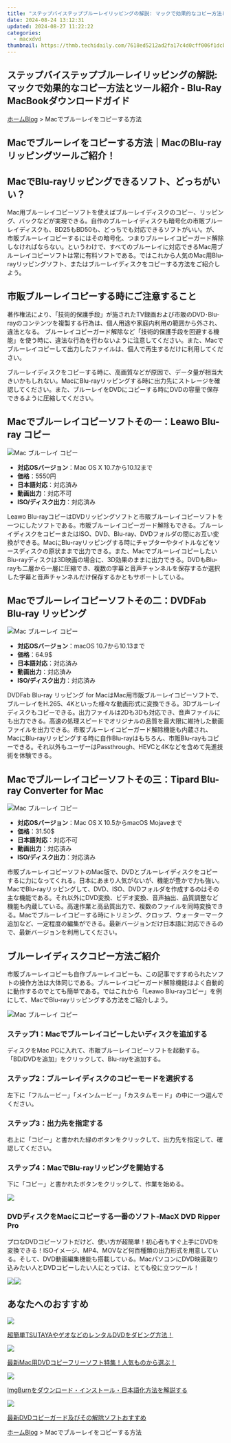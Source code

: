```yaml
---
title: "ステップバイステップブルーレイリッピングの解説: マックで効果的なコピー方法とツール紹介 - Blu-Ray MacBookダウンロードガイド"
date: 2024-08-24 13:12:31
updated: 2024-08-27 11:22:22
categories:
  - macxdvd
thumbnail: https://thmb.techidaily.com/7618ed5212ad2fa17c4d0cff006f1dcb4d7c52766a583e2029f0351c0b405229.jpg
---
```


## ステップバイステップブルーレイリッピングの解説: マックで効果的なコピー方法とツール紹介 - Blu-Ray MacBookダウンロードガイド

[ホーム](https://tools.techidaily.com/macxdvd/products/)[Blog](https://tools.techidaily.com/macxdvd/products/) \> Macでブルーレイをコピーする方法

## Macでブルーレイをコピーする方法｜MacのBlu-rayリッピングツールご紹介！

## MacでBlu-rayリッピングできるソフト、どっちがいい？

Mac用ブルーレイコピーソフトを使えばブルーレイディスクのコピー、リッピング、バックなどが実現できる。自作のブルーレイディスクも暗号化の市販ブルーレイディスクも、BD25もBD50も、どっちでも対応できるソフトがいい。が、市販ブルーレイコピーするにはその暗号化、つまりブルーレイコピーガード解除しなければならない。というわけで、すべてのブルーレイに対応できるMac用ブルーレイコピーソフトは常に有料ソフトである。ではこれから人気のMac用Blu-rayリッピングソフト、またはブルーレイディスクをコピーする方法をご紹介しよう。



## 市販ブルーレイコピーする時にご注意すること

著作権法により、「技術的保護手段」が施されたTV録画および市販のDVD･Blu-rayのコンテンツを複製する行為は、個人用途や家庭内利用の範囲から外され、違法となる。 ブルーレイコピーガード解除など「技術的保護手段を回避する機能」を使う時に、違法な行為を行わないように注意してください。また、Macでブルーレイコピーして出力したファイルは、個人で再生するだけに利用してください。

ブルーレイディスクをコピーする時に、高画質などが原因で、データ量が相当大きいかもしれない。MacにBlu-rayリッピングする時に出力先にストレージを確認してください。また、ブルーレイをDVDにコピーする時にDVDの容量で保存できるように圧縮してください。



## Macでブルーレイコピーソフトその一：Leawo Blu-ray コピー

![Mac ブルーレイ コピー](https://www.macxdvd.com/blog/img/bluray-zld-180402-01.jpg) 

* **対応OSバージョン**：Mac OS X 10.7から10.12まで
* **価格**：5550円
* **日本語対応**：対応済み
* **動画出力**：対応不可
* **ISO/ディスク出力**：対応済み

Leawo Blu-rayコピーはDVDリッピングソフトと市販ブルーレイコピーソフトを一つにしたソフトである。市販ブルーレイコピーガード解除もできる。ブルーレイディスクをコピーまたはISO、DVD、Blu-ray、DVDフォルダの間にお互い変換ができる。MacにBlu-rayリッピングする時にチャプターやタイトルなどをソースディスクの原状ままで出力できる。また、MacでブルーレイコピーしたいBlu-rayディスクは3D映画の場合に、3D効果のままに出力できる。DVDもBlu-rayも二層から一層に圧縮でき、複数の字幕と音声チャンネルを保存するか選択した字幕と音声チャンネルだけ保存するかともサポートしている。



## Macでブルーレイコピーソフトその二：DVDFab Blu-ray リッピング

![Mac ブルーレイ コピー](https://www.macxdvd.com/blog/img/bluray-zld-180402-02.jpg) 

* **対応OSバージョン**：macOS 10.7から10.13まで
* **価格**：64.9$
* **日本語対応**：対応済み
* **動画出力**：対応済み
* **ISO/ディスク出力**：対応済み

DVDFab Blu-ray リッピング for MacはMac用市販ブルーレイコピーソフトで、ブルーレイをH.265、4Kといった様々な動画形式に変換できる。3Dブルーレイディスクもコピーできる。出力ファイルは2Dも3Dも対応でき、音声ファイルにも出力できる。高速の処理スピードでオリジナルの品質を最大限に維持した動画ファイルを出力できる。市販ブルーレイコピーガード解除機能も内蔵され、MacにBlu-rayリッピングする時に自作Blu-rayはもちろん、市販Blu-rayもコピーできる。それ以外もユーザーはPassthrough、HEVCと4Kなどを含めて先進技術を体験できる。



## Macでブルーレイコピーソフトその三：Tipard Blu-ray Converter for Mac

![Mac ブルーレイ コピー](https://www.macxdvd.com/blog/img/bluray-zld-180402-03.jpg) 

* **対応OSバージョン**：Mac OS X 10.5からmacOS Mojaveまで
* **価格**：31.50$
* **日本語対応**：対応不可
* **動画出力**：対応済み
* **ISO/ディスク出力**：対応済み

市販ブルーレイコピーソフトのMac版で、DVDとブルーレイディスクをコピーするに力になってくれる。日本にあまり人気がないが、機能が豊かで力も強い。MacでBlu-rayリッピングして、DVD、ISO、DVDフォルダを作成するのはその主な機能である。それ以外にDVD変換、ビデオ変換、音声抽出、品質調整など機能も内蔵している。高速作業と高品質出力で、複数のファイルを同時変換できる。Macでブルーレイコピーする時にトリミング、クロップ、ウォーターマーク追加など、一定程度の編集ができる。最新バージョンだけ日本語に対応できるので、最新バージョンを利用してください。



## ブルーレイディスクコピー方法ご紹介

市販ブルーレイコピーも自作ブルーレイコピーも、この記事ですすめられたソフトの操作方法は大体同じである。ブルーレイコピーガード解除機能はよく自動的に動作するのでとても簡単である。ではこれから「Leawo Blu-rayコピー」を例にして、MacでBlu-rayリッピングする方法をご紹介しよう。

![Mac ブルーレイ コピー](https://www.macxdvd.com/blog/img/bluray-zld-180402-04.jpg) 

### ステップ1：Macでブルーレイコピーしたいディスクを追加する

ディスクをMac PCに入れて、市販ブルーレイコピーソフトを起動する。「BD/DVDを追加」をクリックして、Blu-rayを追加する。

### ステップ2：ブルーレイディスクのコピーモードを選択する

左下に「フルムービー」「メインムービー」「カスタムモード」の中に一つ選んでください。

### ステップ3：出力先を指定する

右上に「コピー」と書かれた緑のボタンをクリックして、出力先を指定して、確認してください。

### ステップ4：MacでBlu-rayリッピングを開始する

下に「コピー」と書かれたボタンをクリックして、作業を始める。



![](https://www.macxdvd.com/blog/../seoimage/dvd-ripperu.png) 

### DVDディスクをMacにコピーする一番のソフト-MacX DVD Ripper Pro

プロなDVDコピーソフトだけど、使い方が超簡単！初心者もすぐ上手にDVDを変換できる！ISOイメージ、MP4、MOVなど何百種類の出力形式を用意している。そして、DVD動画編集機能も搭載している。MacパソコンにDVD映画取り込みたい人とDVDコピーしたい人にとっては、とても役に立つツール！

[![](https://www.macxdvd.com/blog/new-fourteen/mac.png)](https://tools.techidaily.com/macxdvd/products/)[![](https://www.macxdvd.com/blog/new-fourteen/winx.png)](https://tools.techidaily.com/macxdvd/products/)



## あなたへのおすすめ

![](https://www.macxdvd.com/blog/img/drp-mj-20170508-01.jpg) 

[超簡単TSUTAYAやゲオなどのレンタルDVDをダビング方法！](https://tools.techidaily.com/macxdvd/products/)

![](https://www.macxdvd.com/blog/img/drp-mj-20170428-05.jpg) 

[最新Mac用DVDコピーフリーソフト特集！人気ものから選ぶ！](https://tools.techidaily.com/macxdvd/products/)

![](https://www.macxdvd.com/blog/img/imgburn-for-mac0420.jpg) 

[ImgBurnをダウンロード・インストール・日本語化方法を解説する](https://tools.techidaily.com/macxdvd/products/)

![](https://www.macxdvd.com/blog/img/copy-protection-remove-0608.jpg) 

[最新DVDコピーガード及びその解除ソフトおすすめ](https://tools.techidaily.com/macxdvd/products/) 



[ホーム](https://tools.techidaily.com/macxdvd/products/)[Blog](https://tools.techidaily.com/macxdvd/products/) \> Macでブルーレイをコピーする方法

<ins class="adsbygoogle"
     style="display:block"
     data-ad-format="autorelaxed"
     data-ad-client="ca-pub-7571918770474297"
     data-ad-slot="1223367746"></ins>



<ins class="adsbygoogle"
     style="display:block"
     data-ad-client="ca-pub-7571918770474297"
     data-ad-slot="8358498916"
     data-ad-format="auto"
     data-full-width-responsive="true"></ins>
